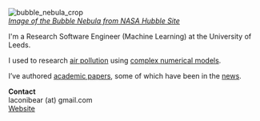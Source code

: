 ![bubble_nebula_crop](https://user-images.githubusercontent.com/19871268/126072455-01018bc8-633f-4b50-a6e6-dadfbbc073a2.jpg)  
[*Image of the Bubble Nebula from NASA Hubble Site*](https://hubblesite.org/contents/media/images/2016/13/3725-Image.html)  

I'm a Research Software Engineer (Machine Learning) at the University of Leeds.  

I used to research [air pollution](https://www.lukeconibear.com/airpollution.html) using [complex numerical models](https://www.lukeconibear.com/technical.html).

I’ve authored [academic papers](https://www.lukeconibear.com/publications.html), some of which have been in the [news](https://www.lukeconibear.com/news.html).

**Contact**  
laconibear (at) gmail.com  
[Website](https://www.lukeconibear.com/)  
